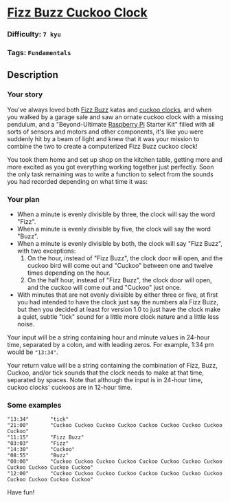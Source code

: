 # [Fizz Buzz Cuckoo Clock](https://www.codewars.com/kata/58485a43d750d23bad0000e6)

### Difficulty: `7 kyu`

### Tags: `Fundamentals` 

## Description

### Your story
You've always loved both [Fizz Buzz](https://en.wikipedia.org/wiki/Fizz_buzz) katas and [cuckoo clocks](https://en.wikipedia.org/wiki/Cuckoo_clock), and when you walked by a garage sale and saw an ornate cuckoo clock with a missing pendulum, and a "Beyond-Ultimate [Raspberry Pi](https://en.wikipedia.org/wiki/Raspberry_Pi) Starter Kit" filled with all sorts of sensors and motors and other components, it's like you were suddenly hit by a beam of light and knew that it was your mission to combine the two to create a computerized Fizz Buzz cuckoo clock!

You took them home and set up shop on the kitchen table, getting more and more excited as you got everything working together just perfectly. Soon the only task remaining was to write a function to select from the sounds you had recorded depending on what time it was:

### Your plan
- When a minute is evenly divisible by three, the clock will say the word "Fizz".
- When a minute is evenly divisible by five, the clock will say the word "Buzz".
- When a minute is evenly divisible by both, the clock will say "Fizz Buzz", with two exceptions:
    1. On the hour, instead of "Fizz Buzz", the clock door will open, and the cuckoo bird will come out and "Cuckoo" between one and twelve times depending on the hour.
    2. On the half hour, instead of "Fizz Buzz", the clock door will open, and the cuckoo will come out and "Cuckoo" just once.
- With minutes that are not evenly divisible by either three or five, at first you had intended to have the clock just say the numbers ala Fizz Buzz, but then you decided at least for version 1.0 to just have the clock make a quiet, subtle "tick" sound for a little more clock nature and a little less noise.

Your input will be a string containing hour and minute values in 24-hour time, separated by a colon, and with leading zeros. For example, 1:34 pm would be `"13:34"`.

Your return value will be a string containing the combination of Fizz, Buzz, Cuckoo, and/or tick sounds that the clock needs to make at that time, separated by spaces. Note that although the input is in 24-hour time, cuckoo clocks' cuckoos are in 12-hour time.

### Some examples

```
"13:34"       "tick"
"21:00"       "Cuckoo Cuckoo Cuckoo Cuckoo Cuckoo Cuckoo Cuckoo Cuckoo Cuckoo"
"11:15"       "Fizz Buzz"
"03:03"       "Fizz"
"14:30"       "Cuckoo"
"08:55"       "Buzz"
"00:00"       "Cuckoo Cuckoo Cuckoo Cuckoo Cuckoo Cuckoo Cuckoo Cuckoo Cuckoo Cuckoo Cuckoo Cuckoo"
"12:00"       "Cuckoo Cuckoo Cuckoo Cuckoo Cuckoo Cuckoo Cuckoo Cuckoo Cuckoo Cuckoo Cuckoo Cuckoo"
```

Have fun!